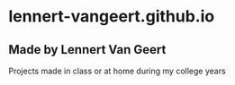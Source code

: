 # lennert-vangeert.github.io

## Made by Lennert Van Geert
Projects made in class or at home during my college years
